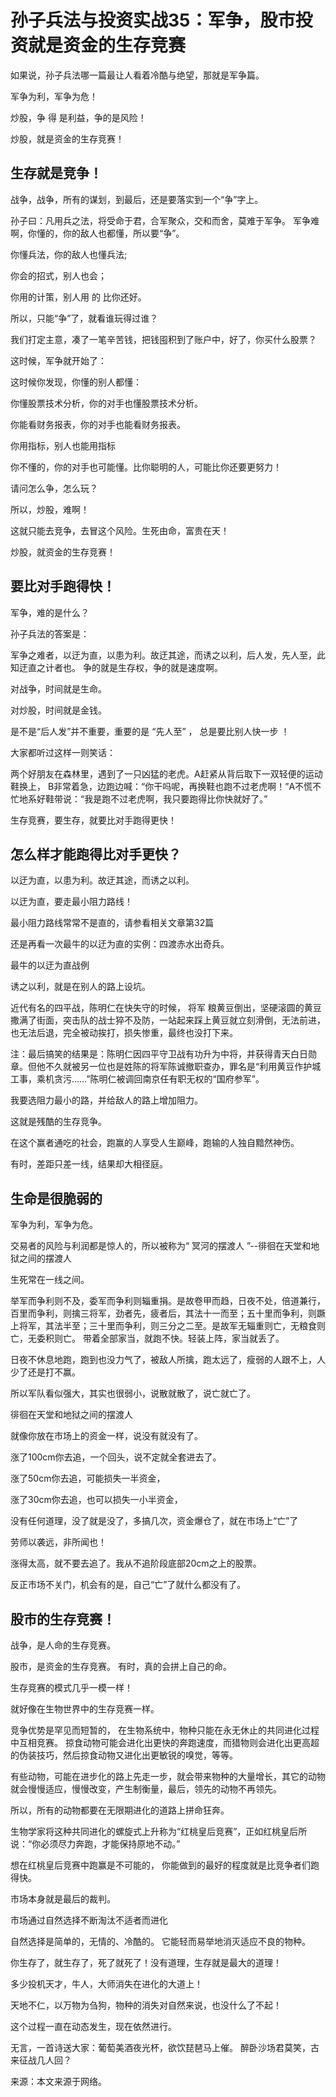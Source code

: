 # 孙子兵法与投资实战35：军争，股市投资就是资金的生存竞赛

如果说，孙子兵法哪一篇最让人看着冷酷与绝望，那就是军争篇。

军争为利，军争为危！

炒股，争 得 是利益，争的是风险！

炒股，就是资金的生存竞赛！

## 生存就是竞争！
战争，战争，所有的谋划，到最后，还是要落实到一个“争”字上。

孙子曰：凡用兵之法，将受命于君，合军聚众，交和而舍，莫难于军争。
军争难啊，你懂的，你的敌人也都懂，所以要“争”。

你懂兵法，你的敌人也懂兵法;

你会的招式，别人也会；

你用的计策，别人用 的 比你还好。

所以，只能“争”了，就看谁玩得过谁？

我们打定主意，凑了一笔辛苦钱，把钱囤积到了账户中，好了，你买什么股票？

这时候，军争就开始了：

这时候你发现，你懂的别人都懂：

你懂股票技术分析，你的对手也懂股票技术分析。

你能看财务报表，你的对手也能看财务报表。

你用指标，别人也能用指标

你不懂的，你的对手也可能懂。比你聪明的人，可能比你还要更努力！

请问怎么争，怎么玩？

所以，炒股，难啊！

这就只能去竞争，去冒这个风险。生死由命，富贵在天！

炒股，就资金的生存竞赛！

## 要比对手跑得快！
军争，难的是什么？

孙子兵法的答案是：

军争之难者，以迂为直，以患为利。故迂其途，而诱之以利，后人发，先人至，此知迂直之计者也。
争的就是生存权，争的就是速度啊。

对战争，时间就是生命。

对炒股，时间就是金钱。

是不是“后人发”并不重要，重要的是 “先人至” ， 总是要比别人快一步 ！

大家都听过这样一则笑话：

两个好朋友在森林里，遇到了一只凶猛的老虎。A赶紧从背后取下一双轻便的运动鞋换上， B非常着急，边跑边喊：“你干吗呢，再换鞋也跑不过老虎啊！”A不慌不忙地系好鞋带说：“我是跑不过老虎啊，我只要跑得比你快就好了。”

生存竞赛，要生存，就要比对手跑得更快！

## 怎么样才能跑得比对手更快？
以迂为直，以患为利。故迂其途，而诱之以利。

以迂为直，要走最小阻力路线！

最小阻力路线常常不是直的，请参看相关文章第32篇

还是再看一次最牛的以迂为直的实例：四渡赤水出奇兵。


最牛的以迂为直战例

诱之以利，就是在别人的路上设坑。

近代有名的四平战，陈明仁在快失守的时候， 将军 粮黄豆倒出，坚硬滚圆的黄豆撒满了街面，突击队的战士猝不及防，一站起来踩上黄豆就立刻滑倒，无法前进，也无法后退，完全被动挨打，损失惨重，最终也没打下来。

注：最后搞笑的结果是：陈明仁因四平守卫战有功升为中将，并获得青天白日勋章。但他不久就被另一位也是姓陈的将军陈诚撤职查办，罪名是“利用黄豆作护城工事，乘机贪污……”陈明仁被调回南京任有职无权的“国府参军”。

我要选阻力最小的路，并给敌人的路上增加阻力。

这就是残酷的生存竞争。

在这个赢者通吃的社会，跑赢的人享受人生巅峰，跑输的人独自黯然神伤。

有时，差距只差一线，结果却大相径庭。

## 生命是很脆弱的
军争为利，军争为危。

交易者的风险与利润都是惊人的，所以被称为“ 冥河的摆渡人 ”--徘徊在天堂和地狱之间的摆渡人

生死常在一线之间。

举军而争利则不及，委军而争利则辎重捐。是故卷甲而趋，日夜不处，倍道兼行，百里而争利，则擒三将军，劲者先，疲者后，其法十一而至；五十里而争利，则蹶上将军，其法半至；三十里而争利，则三分之二至。是故军无辎重则亡，无粮食则亡，无委积则亡。
带着全部家当，就跑不快。轻装上阵，家当就丢了。

日夜不休息地跑，跑到也没力气了，被敌人所擒，跑太远了，瘦弱的人跟不上，人少了还是打不赢。

所以军队看似强大，其实也很弱小，说散就散了，说亡就亡了。

徘徊在天堂和地狱之间的摆渡人

就像你放在市场上的资金一样，说没有就没有了。

涨了100cm你去追，一个回头，说不定就全套进去了。

涨了50cm你去追，可能损失一半资金，

涨了30cm你去追，也可以损失一小半资金，

没有任何道理，没了就是没了，多搞几次，资金爆仓了，就在市场上“亡”了

劳师以袭远，非所闻也！

涨得太高，就不要去追了。我从不追阶段底部20cm之上的股票。

反正市场不关门，机会有的是，自己“亡”了就什么都没有了。

## 股市的生存竞赛！
战争，是人命的生存竞赛。

股市，是资金的生存竞赛。 有时，真的会拼上自己的命。

生存竞赛的模式几乎一模一样！

就好像在生物世界中的生存竞赛一样。

竞争优势是罕见而短暂的， 在生物系统中，物种只能在永无休止的共同进化过程中互相竞赛。 掠食动物可能会进化出更快的奔跑速度，而猎物则会进化出更高超的伪装技巧，然后掠食动物又进化出更敏锐的嗅觉，等等。

有些动物，可能在进步化的路上先走一步，就会带来物种的大量增长，其它的动物就会慢慢适应，慢慢改变，产生制衡量，最后，领先的动物不再领先。

所以，所有的动物都要在无限期进化的道路上拼命狂奔。

生物学家将这种共同进化的螺旋式上升称为“红桃皇后竞赛”，正如红桃皇后所说：“你必须尽力奔跑，才能保持原地不动。”

想在红桃皇后竞赛中跑赢是不可能的， 你能做到的最好的程度就是比竞争者们跑得快。

市场本身就是最后的裁判。

市场通过自然选择不断淘汰不适者而进化

自然选择是简单的，无情的、冷酷的。 它能轻而易举地消灭适应不良的物种。

你生存了，就生存了，死了就死了！没有道理，生存就是最大的道理！

多少投机天才，牛人，大师消失在进化的大道上！

天地不仁，以万物为刍狗，物种的消失对自然来说，也没什么了不起！

这个过程一直在动态发生，现在依然进行。

无言，一首诗送大家：葡萄美酒夜光杯，欲饮琵琶马上催。 醉卧沙场君莫笑，古来征战几人回？

来源：本文来源于网络。
